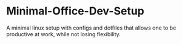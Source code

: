 # Minimal-Office-Dev-Setup
A minimal linux setup with configs and dotfiles that allows one to be productive at work, while not losing flexibility.
